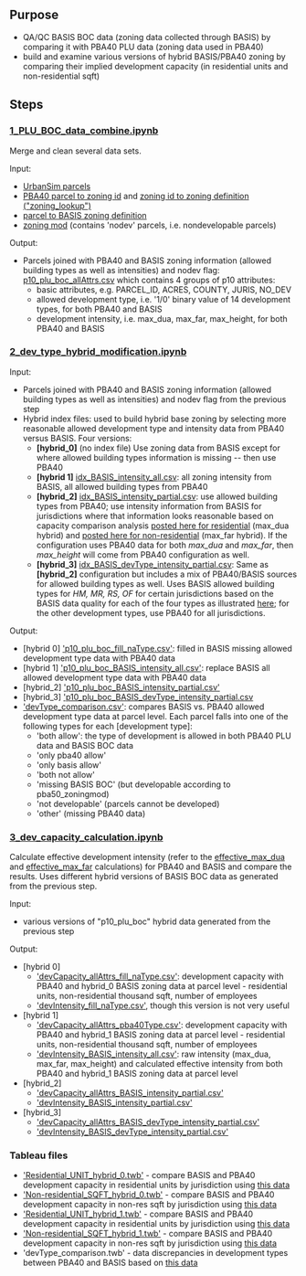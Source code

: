 ## Purpose
* QA/QC BASIS BOC data (zoning data collected through BASIS) by comparing it with PBA40 PLU data (zoning data used in PBA40)
* build and examine various versions of hybrid BASIS/PBA40 zoning by comparing their implied development capacity (in residential units and non-residential sqft)

## Steps

### [1_PLU_BOC_data_combine.ipynb](1_PLU_BOC_data_combine.ipynb)
Merge and clean several data sets.

Input:
* [UrbanSim parcels](https://mtcdrive.box.com/s/hnwpcw97tqqga1ngvcs5oct5av2j1ine)
* [PBA40 parcel to zoning id](https://mtcdrive.box.com/s/ws7gjn63jew70ap81sjxlsl6eg39yas8) and [zoning id to zoning definition ("zoning_lookup")](https://github.com/BayAreaMetro/bayarea_urbansim/blob/master/data/zoning_lookup.csv)
* [parcel to BASIS zoning definition](https://mtcdrive.box.com/s/rind3o860bn4aj20ugwebl5gphark7ms)
* [zoning mod](https://mtcdrive.box.com/s/6t8w5mqcvyr2oh8b7c0gz6ifetvruzah) (contains 'nodev' parcels, i.e. nondevelopable parcels)

Output:
* Parcels joined with PBA40 and BASIS zoning information (allowed building types as well as intensities) and nodev flag: [p10_plu_boc_allAttrs.csv](https://mtcdrive.box.com/s/4eaas345rl3ivg8ulwpa5v4i3cvbx1ay) which contains 4 groups of p10 attributes: 
   * basic attributes, e.g. PARCEL_ID, ACRES, COUNTY, JURIS, NO_DEV
   * allowed development type, i.e. '1/0' binary value of 14 development types, for both PBA40 and BASIS
   * development intensity, i.e. max_dua, max_far, max_height, for both PBA40 and BASIS

### [2_dev_type_hybrid_modification.ipynb](2_dev_type_hybrid_modification.ipynb)

Input:
* Parcels joined with PBA40 and BASIS zoning information (allowed building types as well as intensities) and nodev flag from the previous step
* Hybrid index files: used to build hybrid base zoning by selecting more reasonable allowed development type and intensity data from PBA40 versus BASIS. Four versions:
   * **[hybrid_0]** (no index file) Use zoning data from BASIS except for where allowed building types information is missing -- then use PBA40
   * **[hybrid 1]** [idx_BASIS_intensity_all.csv](hybrid_index/idx_BASIS_intensity_all.csv): all zoning intensity from BASIS, all allowed building types from PBA40
   * **[hybrid_2]** [idx_BASIS_intensity_partial.csv](hybrid_index/idx_BASIS_intensity_partial.csv): use allowed building types from PBA40; use intensity information from BASIS for jurisdictions where that information looks reasonable based on capacity comparison analysis [posted here for residential](https://public.tableau.com/profile/yuqi6946#!/vizhome/Residential_UNIT_20200428_hybrid_1/Notes) (max_dua hybrid) and [posted here for non-residential](https://public.tableau.com/profile/yuqi6946#!/vizhome/Nonresidential_SQFT_20200428_hybrid_1/BASISMAX_FARdataquality?publish=yes) (max_far hybrid). If the configuration uses PBA40 data for both *max_dua* and *max_far*, then *max_height* will come from PBA40 configuration as well.
   * **[hybrid_3]** [idx_BASIS_devType_intensity_partial.csv](hybrid_index/idx_BASIS_devType_intensity_partial.csv): Same as **[hybrid_2]** configuration but includes a mix of PBA40/BASIS sources for allowed building types as well.  Uses BASIS allowed building types for *HM, MR, RS, OF* for certain jurisdictions based on the BASIS data quality for each of the four types as illustrated [here](https://public.tableau.com/profile/yuqi6946#!/vizhome/devType_comparison_20200428/HM_comp?publish=yes); for the other development types, use PBA40 for all jurisdictions.

Output:
* [hybrid 0] ['p10_plu_boc_fill_naType.csv'](https://mtcdrive.box.com/s/x35fp65pv2lautamq15b4s0mfj3tr8l7): filled in BASIS missing allowed development type data with PBA40 data
* [hybrid 1] ['p10_plu_boc_BASIS_intensity_all.csv'](https://mtcdrive.box.com/s/xdwi6m00htngm65rvyu1ul8uenyflryc): replace BASIS all allowed development type data with PBA40 data
* [hybrid_2] ['p10_plu_boc_BASIS_intensity_partial.csv'](https://mtcdrive.box.com/s/7nfo5d1tkq3bzi3v9kk7mbf779nr8jk7)
* [hybrid_3] ['p10_plu_boc_BASIS_devType_intensity_partial.csv](https://mtcdrive.box.com/s/drm50mn6mpwepeintfpotk32i7bqtvnv)
* ['devType_comparison.csv'](https://mtcdrive.box.com/s/mtjogl2fqf25yx7cxy6azrv587mo4itf): compares BASIS vs. PBA40 allowed development type data at parcel level. Each parcel falls into one of the following types for each [development type]:
    * 'both allow': the type of development is allowed in both PBA40 PLU data and BASIS BOC data
    * 'only pba40 allow'
    * 'only basis allow'
    * 'both not allow'
    * 'missing BASIS BOC' (but developable according to pba50_zoningmod)
    * 'not developable' (parcels cannot be developed)
    * 'other' (missing PBA40 data)

### [3_dev_capacity_calculation.ipynb](3_dev_capacity_calculation.ipynb)
Calculate effective development intensity (refer to the [effective_max_dua](https://github.com/UDST/bayarea_urbansim/blob/0fb7776596075fa7d2cba2b9fbc92333354ba6fa/baus/variables.py#L808) and [effective_max_far](https://github.com/UDST/bayarea_urbansim/blob/0fb7776596075fa7d2cba2b9fbc92333354ba6fa/baus/variables.py#L852) calculations) for PBA40 and BASIS and compare the results. Uses different hybrid versions of BASIS BOC data as generated from the previous step.

Input:
* various versions of "p10_plu_boc" hybrid data generated from the previous step

Output:
* [hybrid 0] 
	* ['devCapacity_allAttrs_fill_naType.csv'](https://mtcdrive.box.com/s/huty80u1m7lxlh20j1d2s8w1n9ny75bz): development capacity with PBA40 and hybrid_0 BASIS zoning data at parcel level - residential units, non-residential thousand sqft, number of employees
	* ['devIntensity_fill_naType.csv'](https://mtcdrive.box.com/s/3ko9p0hds84nngqg58ilwevtohlbtma7), though this version is not very useful
* [hybrid 1]
	* ['devCapacity_allAttrs_pba40Type.csv'](https://mtcdrive.box.com/s/09tbye86qs5kydhckoii53eitlac3my3): development capacity with PBA40 and hybrid_1 BASIS zoning data at parcel level - residential units, non-residential thousand sqft, number of employees
	* ['devIntensity_BASIS_intensity_all.csv'](https://mtcdrive.box.com/s/32hunczdkugk44iqw224ejozchutojd1): raw intensity (max_dua, max_far, max_height) and calculated effective intensity from both PBA40 and hybrid_1 BASIS zoning data at parcel level
* [hybrid_2]
	* ['devCapacity_allAttrs_BASIS_intensity_partial.csv'](https://mtcdrive.box.com/s/ce4tjx89egxuq263t08wdaegjbvvtv0d)
	* ['devIntensity_BASIS_intensity_partial.csv'](https://mtcdrive.box.com/s/t3rbvu4xduvssbim81g2hhmbvcnv0feb)
* [hybrid_3] 
	* ['devCapacity_allAttrs_BASIS_devType_intensity_partial.csv'](https://mtcdrive.box.com/s/qtysq31wvzudl9b9vjjz7etgm9i4z9se)
	* ['devIntensity_BASIS_devType_intensity_partial.csv'](https://mtcdrive.box.com/s/8rm3sjyryvx6jxnw6tb7y699sa6rmi4v)

### Tableau files
* ['Residential_UNIT_hybrid_0.twb'](https://github.com/BayAreaMetro/petrale/blob/master/policies/plu/base_zoning/Residential_UNIT_hybrid_0.twb) - compare BASIS and PBA40 development capacity in residential units by jurisdiction using [this data](https://mtcdrive.box.com/s/huty80u1m7lxlh20j1d2s8w1n9ny75bz) 
* ['Non-residential_SQFT_hybrid_0.twb'](https://github.com/BayAreaMetro/petrale/blob/master/policies/plu/base_zoning/Nonresidential_SQFT_hybrid_0.twb) - compare BASIS and PBA40 development capacity in non-res sqft by jurisdiction using [this data](https://mtcdrive.box.com/s/huty80u1m7lxlh20j1d2s8w1n9ny75bz)
* ['Residential_UNIT_hybrid_1.twb'](https://github.com/BayAreaMetro/petrale/blob/master/policies/plu/base_zoning/Residential_UNIT_hybrid_1.twb) - compare BASIS and PBA40 development capacity in residential units by jurisdiction using [this data](https://mtcdrive.box.com/s/09tbye86qs5kydhckoii53eitlac3my3) 
* ['Non-residential_SQFT_hybrid_1.twb'](https://github.com/BayAreaMetro/petrale/blob/master/policies/plu/base_zoning/Nonresidential_SQFT_hybrid_1.twb) - compare BASIS and PBA40 development capacity in non-res sqft by jurisdiction using [this data](https://mtcdrive.box.com/s/09tbye86qs5kydhckoii53eitlac3my3)
* 'devType_comparison.twb' - data discrepancies in development types between PBA40 and BASIS based on [this data](https://mtcdrive.box.com/s/mtjogl2fqf25yx7cxy6azrv587mo4itf)
